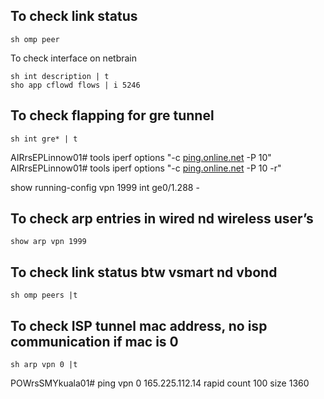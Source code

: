 ## To check link status
```
sh omp peer
```
To check interface on netbrain
```
sh int description | t 
sho app cflowd flows | i 5246
```
## To check flapping for gre tunnel
```
sh int gre* | t 
```

AIRrsEPLinnow01# tools iperf options "-c [ping.online.net](http://ping.online.net/) -P 10"
AIRrsEPLinnow01# tools iperf options "-c [ping.online.net](http://ping.online.net/) -P 10 -r"

show running-config vpn 1999 int ge0/1.288 - 

## To check arp entries in wired nd wireless user’s
```
show arp vpn 1999 
```
## To check link status btw vsmart nd vbond

```
sh omp peers |t 

```
## To check ISP tunnel mac address, no isp communication if mac is 0
```
sh arp vpn 0 |t 
```

POWrsSMYkuala01# ping vpn 0 165.225.112.14 rapid count 100 size 1360

